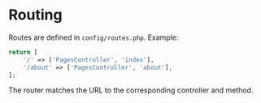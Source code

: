 # Routing

Routes are defined in `config/routes.php`. Example:

```php
return [
    '/' => ['PagesController', 'index'],
    '/about' => ['PagesController', 'about'],
];
```

The router matches the URL to the corresponding controller and method.